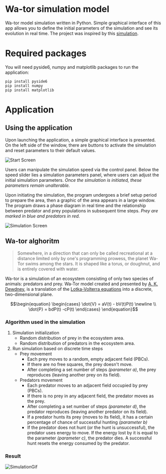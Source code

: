 # Wa-tor simulation model
Wa-tor model simulation written in Python. Simple graphical interface of this app allows you to define the initial parameters of the simulation and see its evolution in real time.
The project was inspired by this [simulation](http://www.alife.pl/drapiezniki-i-ofiary-model-Lotki-Volterry).

# Required packages

You will need pyside6, numpy and matplotlib packages to run the application:
```
pip install pyside6
pip install numpy
pip install matplotlib
```

# Application
## Using the application
Upon launching the application, a simple graphical interface is presented. On the left side of the window, there are buttons to activate the simulation and reset parameters to their default values.

![Start Screen](https://github.com/jakrog01/Wator/assets/141222606/76bf8e6c-ff35-4398-839e-1f6c1627bc62)

Users can manipulate the simulation speed via the control panel.
Below the speed slider lies a simulation parameters panel, where users can adjust the initial simulation parameters. *Once the simulation is initiated, these parameters remain unalterable.*

Upon initiating the simulation, the program undergoes a brief setup period to prepare the area, then a graphic of the area appears in a large window. 
The program draws a phase diagram in real time and the relationship between predator and prey populations in subsequent time steps.
*Prey are marked in blue and predators in red.*

![Simulation Screen](https://github.com/jakrog01/Wator/assets/141222606/55d61a38-2244-4d51-975c-f33dbaf3139a)

## Wa-tor alghoritm
> Somewhere, in a direction that can only be called recreational at a distance limited only by one's programming prowess, the planet Wa-Tor swims among the stars. It is shaped like a torus, or doughnut, and is entirely covered with water.

Wa-tor is a simulation of an ecosystem consisting of only two species of animals: predators and prey.
Wa-Tor model created and presented by [A. K. Dewdney](http://cs.gettysburg.edu/~tneller/cs107/wator_dewdney.pdf), is a translation of the [Lotka-Volterra equations](https://en.wikipedia.org/wiki/Lotka%E2%80%93Volterra_equations) into a discrete, two-dimensional plane.

$$\begin{equation}
\begin{cases}
\dot{V} = aV(t) - bV(t)P(t)  \newline \\
\dot{P} = bdP(t) -cP(t)
\end{cases}
\end{equation}$$

### Algorithm used in the simulation
1. Simulation initialization
   - Random distribution of prey in the ecosystem area.
   - Random distribution of predators in the ecosystem area.
2. Run simulation based on discrete time steps
   - Prey movement
     - Each prey moves to a random, empty adjacent field (PBCs).
     - If there are no free squares, the prey doesn't move.
     - After completing a set number of steps _(parameter a)_, the prey reproduces (leaving another prey on its field).
   - Predators movement
     - Each predator moves to an adjacent field occupied by prey (PBCs).
     - If there is no prey in any adjacent field, the predator moves as the prey.
     - After completing a set number of steps _(parameter d)_, the predator reproduces (leaving another predator on its field).
     - If a predator hunts its prey (moves to its field), it has a certain percentage of chance of successful hunting _(parameter b)_
     - If the predator does not hunt (or the hunt is unsuccessful), the predator uses energy to move. If the energy lost by it is equal to the parameter _(parameter c)_, the predator dies. A successful hunt resets the energy consumed by the predator.

### Result
![SimulationGif](https://github.com/jakrog01/Wa-Tor/assets/141222606/b764269e-f7e0-4c66-838e-4d6c08036a7b)

     
